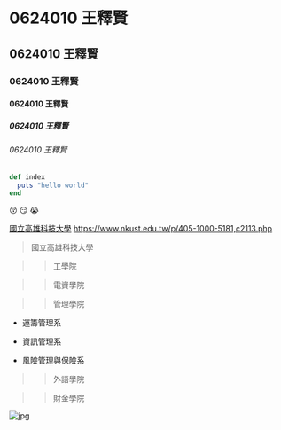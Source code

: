 # 0624010 王釋賢
## 0624010 王釋賢
### 0624010 王釋賢
#### 0624010 王釋賢
##### 0624010 王釋賢
###### 0624010 王釋賢

```ruby
def index
  puts "hello world"
end
``` 

:kissing_closed_eyes:
:smirk:
:sob:

[國立高雄科技大學](https://www.nkust.edu.tw/p/405-1000-5181,c2113.php)
<https://www.nkust.edu.tw/p/405-1000-5181,c2113.php>

>國立高雄科技大學

>>工學院

>>電資學院

>>管理學院

+ 運籌管理系

+ 資訊管理系

+ 風險管理與保險系

>>外語學院

>>財金學院

![jpg](380744305.jpg "高科大")

